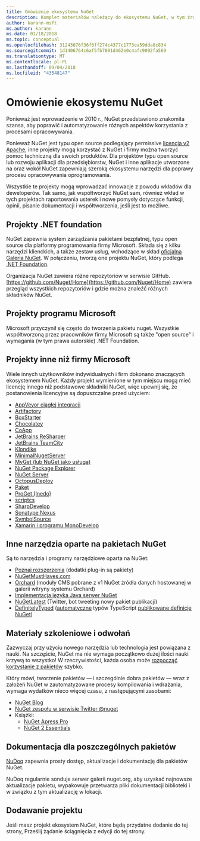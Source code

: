 ```yaml
---
title: Omówienie ekosystemu NuGet
description: Komplet materiałów należący do ekosystemu NuGet, w tym źródeł NuGet, projekty NuGet firmy Microsoft, narzędzi i materiałów szkoleniowych.
author: karann-msft
ms.author: karann
ms.date: 01/18/2018
ms.topic: conceptual
ms.openlocfilehash: 31243076f36f6ff274c4377c1773ea59dda8c834
ms.sourcegitcommit: 1d1406764c6af5fb7801d462e0c4afc9092fa569
ms.translationtype: MT
ms.contentlocale: pl-PL
ms.lasthandoff: 09/04/2018
ms.locfileid: "43548147"
---
```

# <a name="an-overview-of-the-nuget-ecosystem"></a>Omówienie ekosystemu NuGet

Ponieważ jest wprowadzenie w 2010 r., NuGet przedstawiono znakomita szansa, aby poprawić i automatyzowanie różnych aspektów korzystania z procesami opracowywania.

Ponieważ NuGet jest typu open source podlegający permissive [licencja v2 Apache](http://choosealicense.com/licenses/apache/), inne projekty mogą korzystać z NuGet i firmy można tworzyć pomoc techniczną dla swoich produktów. Dla projektów typu open source lub rozwoju aplikacji dla przedsiębiorstw, NuGet i inne aplikacje utworzone na oraz wokół NuGet zapewniają szeroką ekosystemu narzędzi dla poprawy procesu opracowywania oprogramowania.

Wszystkie te projekty mogą wprowadzać innowacje z powodu wkładów dla deweloperów. Tak samo, jak współtworzyć NuGet sam, również wkład w tych projektach raportowania usterek i nowe pomysły dotyczące funkcji, opinii, pisanie dokumentacji i współtworzenia, jeśli jest to możliwe.

## <a name="net-foundation-projects"></a>Projekty .NET foundation

NuGet zapewnia system zarządzania pakietami bezpłatnej, typu open source dla platformy programowania firmy Microsoft. Składa się z kilku narzędzi klienckich, a także zestaw usług, wchodzące w skład [oficjalna Galeria NuGet](http://www.nuget.org). W połączeniu, tworzą one projektu NuGet, który podlega [.NET Foundation](http://www.dotnetfoundation.org/).

Organizacja NuGet zawiera różne repozytoriów w serwisie GitHub. [https://github.com/Nuget/Home](https://github.com/Nuget/Home) zawiera przegląd wszystkich repozytoriów i gdzie można znaleźć różnych składników NuGet.

## <a name="microsoft-projects"></a>Projekty programu Microsoft

Microsoft przyczynił się często do tworzenia pakietu nuget. Wszystkie współtworzoną przez pracowników firmy Microsoft są także "open source" i wymagania (w tym prawa autorskie) .NET Foundation.

## <a name="non-microsoft-projects"></a>Projekty inne niż firmy Microsoft

Wiele innych użytkowników indywidualnych i firm dokonano znaczących ekosystemem NuGet. Każdy projekt wymienione w tym miejscu mogą mieć licencję innego niż podstawowe składniki NuGet, więc upewnij się, że postanowienia licencyjne są dopuszczalne przed użyciem:

- [AppVeyor ciągłej integracji](https://www.appveyor.com/)
- [Artifactory](https://www.jfrog.com/artifactory/)
- [BoxStarter](http://boxstarter.org/)
- [Chocolatey](https://chocolatey.org/)
- [CoApp](http://coapp.org/)
- [JetBrains ReSharper](https://resharper-plugins.jetbrains.com/)
- [JetBrains TeamCity](https://www.jetbrains.com/teamcity/)
- [Klondike](https://github.com/themotleyfool/Klondike)
- [MinimalNugetServer](https://github.com/TanukiSharp/MinimalNugetServer)
- [MyGet (lub NuGet jako usługa)](http://www.myget.org/)
- [NuGet Package Explorer](https://github.com/NuGetPackageExplorer/NuGetPackageExplorer)
- [NuGet Server](http://nugetserver.net/)
- [OctopusDeploy](https://octopus.com/)
- [Paket](https://fsprojects.github.io/Paket/)
- [ProGet (Inedo)](http://inedo.com/proget)
- [scriptcs](http://scriptcs.net/)
- [SharpDevelop](http://community.sharpdevelop.net/blogs/mattward/archive/2011/01/23/NuGetSupportInSharpDevelop.aspx)
- [Sonatype Nexus](http://www.sonatype.com/nexus-repository-sonatype)
- [SymbolSource](http://www.symbolsource.org/Public)
- [Xamarin i programu MonoDevelop](https://github.com/mrward/monodevelop-nuget-addin)

## <a name="other-nuget-based-utilities"></a>Inne narzędzia oparte na pakietach NuGet

Są to narzędzia i programy narzędziowe oparta na NuGet:

- [Poznaj rozszerzenia](http://getglimpse.com/Packages) (dodatki plug-in są pakiety)
- [NuGetMustHaves.com](http://nugetmusthaves.com/)
- [Orchard](http://www.orchardproject.net/) (moduły CMS pobrane z v1 NuGet źródła danych hostowanej w galerii witryny systemu Orchard)
- [Implementacja języka Java serwer NuGet](http://jonnyzzz.com/blog/2012/03/07/nuget-server-in-pure-java/)
- [NuGetLatest](https://twitter.com/NuGetLatest) (Twitter, bot tweeting nowy pakiet publikacji)
- [DefinitelyTyped](http://definitelytyped.org/) ([automatyczne](https://github.com/DefinitelyTyped/NugetAutomation/) typów TypeScript [publikowane definicje NuGet](http://www.nuget.org/packages?q=DefinitelyTyped))

## <a name="training-materials-and-references"></a>Materiały szkoleniowe i odwołań

Zazwyczaj przy użyciu nowego narzędzia lub technologia jest powiązana z nauki. Na szczęście, NuGet ma nie wymaga początkowo dużej ilości nauki krzywą to wszystko! W rzeczywistości, każda osoba może [rozpocząć korzystanie z pakietów](../quickstart/use-a-package.md) szybko.

Który mówi, tworzenie pakietów — i szczególnie dobra pakietów — wraz z założeń NuGet w zautomatyzowane procesy kompilowania i wdrażania, wymaga wydatków nieco więcej czasu, z następującymi zasobami:

- [NuGet Blog](http://blog.nuget.org/)
- [NuGet zespołu w serwisie Twitter @nuget](http://twitter.com/nuget)
- Książki:
  - [NuGet Apress Pro](http://bit.ly/ProNuGet)
  - [NuGet 2 Essentials](http://www.amazon.com/NuGet-2-Essentials-Damir-Arh-ebook/dp/B00GTQD5M4)

## <a name="documentation-for-individual-packages"></a>Dokumentacja dla poszczególnych pakietów

[NuDoq](http://nudoq.org) zapewnia prosty dostęp, aktualizacje i dokumentację dla pakietów NuGet.

NuDoq regularnie sonduje serwer galerii nuget.org, aby uzyskać najnowsze aktualizacje pakietu, wypakowuje przetwarza pliki dokumentacji biblioteki i w związku z tym aktualizację w lokacji.

## <a name="adding-your-project"></a>Dodawanie projektu

Jeśli masz projekt ekosystem NuGet, które będą przydatne dodanie do tej strony, Prześlij żądanie ściągnięcia z edycji do tej strony.
